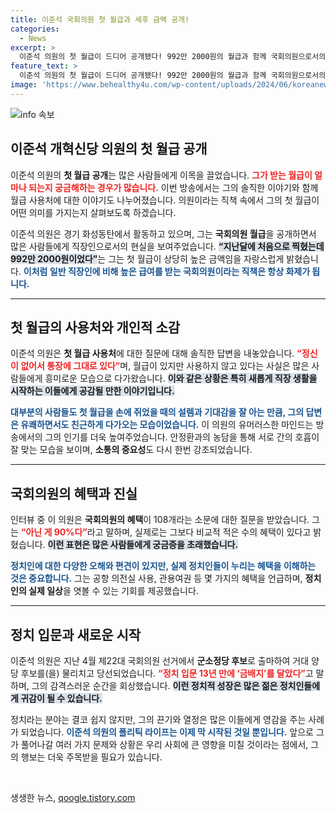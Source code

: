 ```yaml
---
title: 이준석 국회의원 첫 월급과 세후 금액 공개!
categories:
  - News
excerpt: >
  이준석 의원의 첫 월급이 드디어 공개됐다! 992만 2000원의 월급과 함께 국회의원으로서의 혜택에 대한 솔직한 답변까지! 궁금한 이야기와 유쾌한 에피소드가 가득한 이준석의 이야기, 놓치지 마세요!
feature_text: >
  이준석 의원의 첫 월급이 드디어 공개됐다! 992만 2000원의 월급과 함께 국회의원으로서의 혜택에 대한 솔직한 답변까지! 궁금한 이야기와 유쾌한 에피소드가 가득한 이준석의 이야기, 놓치지 마세요!
image: 'https://www.behealthy4u.com/wp-content/uploads/2024/06/koreanews.jpg'
---
```


<p><img src="https://www.behealthy4u.com/wp-content/uploads/2024/06/koreanews.jpg" alt="info 속보" /></p>

<h2 data-ke-size="size26">이준석 개혁신당 의원의 첫 월급 공개</h2>

<p data-ke-size="size16">이준석 의원의 <b>첫 월급 공개</b>는 많은 사람들에게 이목을 끌었습니다. <b><span style="color: #ee2323;">그가 받는 월급이 얼마나 되는지 궁금해하는 경우가 많습니다.</span></b> 이번 방송에서는 그의 솔직한 이야기와 함께 월급 사용처에 대한 이야기도 나누어졌습니다. 의원이라는 직책 속에서 그의 첫 월급이 어떤 의미를 가지는지 살펴보도록 하겠습니다.</p>

<p data-ke-size="size16">이준석 의원은 경기 화성동탄에서 활동하고 있으며, 그는 <b>국회의원 월급</b>을 공개하면서 많은 사람들에게 직장인으로서의 현실을 보여주었습니다. <b><span style="background-color: #21538527;">“지난달에 처음으로 찍혔는데 992만 2000원이었다”</span></b>는 그는 첫 월급이 상당히 높은 금액임을 자랑스럽게 밝혔습니다. <b><span style="color: #1a5490;">이처럼 일반 직장인에 비해 높은 급여를 받는 국회의원이라는 직책은 항상 화제가 됩니다.</span></b></p>

<hr>

<h2 data-ke-size="size26">첫 월급의 사용처와 개인적 소감</h2>

<p data-ke-size="size16">이준석 의원은 <b>첫 월급 사용처</b>에 대한 질문에 대해 솔직한 답변을 내놓았습니다. <b><span style="color: #ee2323;">“정신이 없어서 통장에 그대로 있다”</span></b>며, 월급이 있지만 사용하지 않고 있다는 사실은 많은 사람들에게 흥미로운 모습으로 다가왔습니다. <b><span style="background-color: #21538527;">이와 같은 상황은 특히 새롭게 직장 생활을 시작하는 이들에게 공감될 만한 이야기입니다.</span></b></p>

<p data-ke-size="size16"><b><span style="color: #1a5490;">대부분의 사람들도 첫 월급을 손에 쥐었을 때의 설렘과 기대감을 잘 아는 만큼, 그의 답변은 유쾌하면서도 친근하게 다가오는 모습이었습니다.</span></b> 이 의원의 유머러스한 마인드는 방송에서의 그의 인기를 더욱 높여주었습니다. 안정환과의 농담을 통해 서로 간의 호흡이 잘 맞는 모습을 보이며, <b>소통의 중요성</b>도 다시 한번 강조되었습니다.</p>

<hr>

<h2 data-ke-size="size26">국회의원의 혜택과 진실</h2>

<p data-ke-size="size16">인터뷰 중 이 의원은 <b>국회의원의 혜택</b>이 108개라는 소문에 대한 질문을 받았습니다. 그는 <b><span style="color: #ee2323;">“아닌 게 90%다”</span></b>라고 말하며, 실제로는 그보다 비교적 적은 수의 혜택이 있다고 밝혔습니다. <b><span style="background-color: #21538527;">이런 표현은 많은 사람들에게 궁금증을 초래했습니다.</span></b></p>

<p data-ke-size="size16"><b><span style="color: #1a5490;">정치인에 대한 다양한 오해와 편견이 있지만, 실제 정치인들이 누리는 혜택을 이해하는 것은 중요합니다.</span></b> 그는 공항 의전실 사용, 관용여권 등 몇 가지의 혜택을 언급하며, <b>정치인의 실제 일상</b>을 엿볼 수 있는 기회를 제공했습니다.</p>

<hr>

<h2 data-ke-size="size26">정치 입문과 새로운 시작</h2>

<p data-ke-size="size16">이준석 의원은 지난 4월 제22대 국회의원 선거에서 <b>군소정당 후보</b>로 출마하여 거대 양당 후보를(을) 물리치고 당선되었습니다. <b><span style="color: #ee2323;">“정치 입문 13년 만에 ‘금배지’를 달았다”</span></b>고 말하며, 그의 감격스러운 순간을 회상했습니다. <b><span style="background-color: #21538527;">이런 정치적 성장은 많은 젊은 정치인들에게 귀감이 될 수 있습니다.</span></b></p>

<p data-ke-size="size16">정치라는 분야는 결코 쉽지 않지만, 그의 끈기와 열정은 많은 이들에게 영감을 주는 사례가 되었습니다. <b><span style="color: #1a5490;">이준석 의원의 폴리틱 라이프는 이제 막 시작된 것일 뿐입니다.</span></b> 앞으로 그가 풀어나갈 여러 가지 문제와 상황은 우리 사회에 큰 영향을 미칠 것이라는 점에서, 그의 행보는 더욱 주목받을 필요가 있습니다.</p>

<p data-ke-size="size16">&nbsp;</p>
생생한 뉴스, <a href="https://qoogle.tistory.com" rel="dofollow">qoogle.tistory.com</a>


